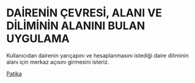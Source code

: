 # DAİRENİN ÇEVRESİ, ALANI VE DİLİMİNİN ALANINI BULAN UYGULAMA

Kullanıcıdan dairenin yarıçapını ve hesaplanmasını istediği daire diliminin alanı için merkaz açısını girmesini isteriz.

[Patika](https://app.patika.dev)
